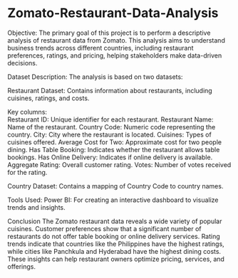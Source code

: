 # Zomato-Restaurant-Data-Analysis
Objective:
The primary goal of this project is to perform a descriptive analysis of restaurant data from Zomato. This analysis aims to understand business trends across different countries, including restaurant preferences, ratings, and pricing, helping stakeholders make data-driven decisions.

Dataset Description:
The analysis is based on two datasets:

Restaurant Dataset:
Contains information about restaurants, including cuisines, ratings, and costs.

Key columns: <br>
Restaurant ID:          Unique identifier for each restaurant.
Restaurant Name:        Name of the restaurant.
Country Code:           Numeric code representing the country.
City:                   City where the restaurant is located.
Cuisines:               Types of cuisines offered.
Average Cost for Two:   Approximate cost for two people dining.
Has Table Booking:      Indicates whether the restaurant allows table bookings.
Has Online Delivery:    Indicates if online delivery is available.
Aggregate Rating:       Overall customer rating.
Votes:                  Number of votes received for the rating.

Country Dataset:
Contains a mapping of Country Code to country names.


Tools Used:
Power BI: For creating an interactive dashboard to visualize trends and insights.



Conclusion
The Zomato restaurant data reveals a wide variety of popular cuisines. Customer preferences show that a significant number of restaurants do not offer table booking or online delivery services. Rating trends indicate that countries like the Philippines have the highest ratings, while cities like Panchkula and Hyderabad have the highest dining costs. These insights can help restaurant owners optimize pricing, services, and offerings.


